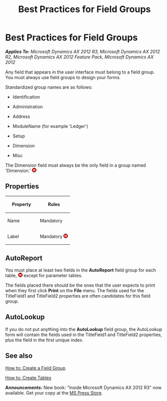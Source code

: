 ﻿---
title: Best Practices for Field Groups
TOCTitle: Field Groups
ms:assetid: 22f03c3b-1720-4a4d-a367-b723db5cdbba
ms:mtpsurl: https://msdn.microsoft.com/en-us/library/Aa620479(v=AX.60)
ms:contentKeyID: 35241584
ms.date: 05/18/2015
mtps_version: v=AX.60
---

# Best Practices for Field Groups 


_**Applies To:** Microsoft Dynamics AX 2012 R3, Microsoft Dynamics AX 2012 R2, Microsoft Dynamics AX 2012 Feature Pack, Microsoft Dynamics AX 2012_

Any field that appears in the user interface must belong to a field group. You must always use field groups to design your forms.

Standardized group names are as follows:

  - Identification

  - Administration

  - Address

  - ModuleName (for example 'Ledger')

  - Setup

  - Dimension

  - Misc

The Dimension field must always be the only field in a group named 'Dimension.' ![Error icon](images/Aa872655.ErrorIcon(AX.60).gif "Error icon")

## Properties

<table>
<colgroup>
<col style="width: 50%" />
<col style="width: 50%" />
</colgroup>
<thead>
<tr class="header">
<th><p>Property</p></th>
<th><p>Rules</p></th>
</tr>
</thead>
<tbody>
<tr class="odd">
<td><p>Name</p></td>
<td><p>Mandatory</p></td>
</tr>
<tr class="even">
<td><p>Label</p></td>
<td><p>Mandatory <img src="images/Aa872655.ErrorIcon(AX.60).gif" title="Error icon" alt="Error icon" /></p></td>
</tr>
</tbody>
</table>


## AutoReport

You must place at least two fields in the **AutoReport** field group for each table, ![Error icon](images/Aa872655.ErrorIcon(AX.60).gif "Error icon") except for parameter tables.

The fields placed there should be the ones that the user expects to print when they first click **Print** on the **File** menu. The fields used for the TitleField1 and TitleField2 properties are often candidates for this field group.

## AutoLookup

If you do not put anything into the **AutoLookup** field group, the AutoLookup form will contain the fields used in the TitleField1 and TitleField2 properties, plus the field in the first unique index.

## See also

[How to: Create a Field Group](how-to-create-a-field-group.md)

[How to: Create Tables](how-to-create-tables.md)

  
**Announcements:** New book: "Inside Microsoft Dynamics AX 2012 R3" now available. Get your copy at the [MS Press Store](https://www.microsoftpressstore.com/store/inside-microsoft-dynamics-ax-2012-r3-9780735685109).

